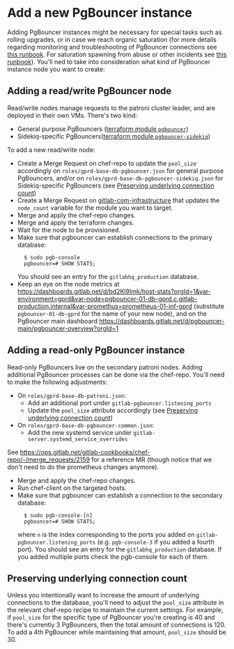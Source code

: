 # Add a new PgBouncer instance

Adding PgBouncer instances might be necessary for special tasks such as rolling
upgrades, or in case we reach organic saturation (for more details regarding
monitoring and troubleshooting of PgBouncer connections see [this
runbook](./pgbouncer-connections.md). For saturation spawning from abuse or
other incidents see [this runbook](./pgbouncer-saturation.md)). You'll ned to
take into consideration what kind of PgBouncer instance node you want to create:

## Adding a read/write PgBouncer node

Read/write nodes manage requests to the patroni cluster leader, and  are
deployed in their own VMs. There's two kind:

- General purpose PgBouncers ([terraform module
  `pgbouncer`](https://ops.gitlab.net/gitlab-com/gitlab-com-infrastructure/blob/021bcfc4d0c3fd425bdfc69ab2139a6033cdbfd2/environments/gprd/main.tf#L665-689))
- Sidekiq-specific PgBouncers([terraform module
  `pgbouncer-sidekiq`](https://ops.gitlab.net/gitlab-com/gitlab-com-infrastructure/blob/master/environments/gprd/main.tf#L713-737))

To add a new read/write node:

- Create a Merge Request on chef-repo to update the `pool_size` accordingly on
  `roles/gprd-base-db-pgbouncer.json` for general purpose PgBouncers, and/or on
  `roles/gprd-base-db-pgbouncer-sidekiq.json` for Sidekiq-specific PgBouncers
  (see [Preserving underlying connection
  count](#preserving-underlying-connection-count))
- Create a Merge Request on
  [gitlab-com-infrastructure](https://ops.gitlab.net/gitlab-com/gitlab-com-infrastructure/)
  that updates the `node_count` variable for the module you want to target.
- Merge and apply the chef-repo changes.
- Merge and apply the terraform changes.
- Wait for the node to be provisioned.
- Make sure that pgbouncer can establish connections to the primary database:
  ````
    $ sudo pgb-console
    pgbouncer=# SHOW STATS;
  ````
  You should see an entry for the `gitlabhq_production` database.
- Keep an eye on the node metrics at
  https://dashboards.gitlab.net/d/bd2Kl9Imk/host-stats?orgId=1&var-environment=gprd&var-node=pgbouncer-01-db-gprd.c.gitlab-production.internal&var-promethus=prometheus-01-inf-gprd
  (substitute `pgbouncer-01-db-gprd` for the name of your new node), and on the
  PgBouncer main dashboard
  https://dashboards.gitlab.net/d/pgbouncer-main/pgbouncer-overview?orgId=1

## Adding a read-only PgBouncer instance

Read-only PgBouncers live on the secondary patroni nodes. Adding additional
PgBouncer processes can be done via the chef-repo. You'll need to make the
following adjustments:

- On `roles/gprd-base-db-patroni.json`:
  - Add an additional port under `gitlab-pgbouncer.listening_ports`
  - Update the `pool_size` attribute accordingly (see [Preserving underlying
    connection count](#preserving-underlying-connection-count))
- On `roles/gprd-base-db-pgbouncer-common.json`:
  - Add the new systemd service under `gitlab-server.systemd_service_overrides`

See https://ops.gitlab.net/gitlab-cookbooks/chef-repo/-/merge_requests/2159 for
a reference MR (though notice that we don't need to do the prometheus changes
anymore).

- Merge and apply the chef-repo changes.
- Run chef-client on the targeted hosts.
- Make sure that pgbouncer can establish a connection to the secondary database:
  ````
    $ sudo pgb-console-[n]
    pgbouncer=# SHOW STATS;
  ````
  where `n` is the index corresponding to the ports you added on
  `gitlab-pgbouncer.listening_ports` (e.g. `pgb-console-3` if you added a fourth
  port). You should see an entry for the `gitlabhq_production` database. If you
  added multiple ports check the pgb-console for each of them.

## Preserving underlying connection count

Unless you intentionally want to increase the amount of underlying connections
to the database, you'll need to adjust the `pool_size` attribute in the relevant
chef-repo recipe to maintain the current settings. For example, if `pool_size`
for the specific type of PgBouncer you're creating is 40 and there's currently 3
PgBouncers, then the total amount of connections is 120. To add a 4th PgBouncer
while maintaining that amount, `pool_size` should be 30.

